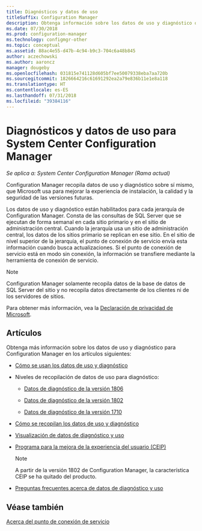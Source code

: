 ```yaml
---
title: Diagnósticos y datos de uso
titleSuffix: Configuration Manager
description: Obtenga información sobre los datos de uso y diagnóstico que System Center Configuration Manager recopila sobre sí mismo.
ms.date: 07/30/2018
ms.prod: configuration-manager
ms.technology: configmgr-other
ms.topic: conceptual
ms.assetid: 88ac4e55-d47b-4c94-b9c3-704c6a48b845
author: aczechowski
ms.author: aaroncz
manager: dougeby
ms.openlocfilehash: 031815e741128d605bf7ee50079338eba7aa720b
ms.sourcegitcommit: 1826664216c61691292ea2a79e836b11e1e8a118
ms.translationtype: HT
ms.contentlocale: es-ES
ms.lasthandoff: 07/31/2018
ms.locfileid: "39384116"
---
```

# <a name="diagnostics-and-usage-data-for-system-center-configuration-manager"></a>Diagnósticos y datos de uso para System Center Configuration Manager

*Se aplica a: System Center Configuration Manager (Rama actual)*

Configuration Manager recopila datos de uso y diagnóstico sobre sí mismo, que Microsoft usa para mejorar la experiencia de instalación, la calidad y la seguridad de las versiones futuras.  

 Los datos de uso y diagnóstico están habilitados para cada jerarquía de Configuration Manager. Consta de las consultas de SQL Server que se ejecutan de forma semanal en cada sitio primario y en el sitio de administración central. Cuando la jerarquía usa un sitio de administración central, los datos de los sitios primario se replican en ese sitio. En el sitio de nivel superior de la jerarquía, el punto de conexión de servicio envía esta información cuando busca actualizaciones. Si el punto de conexión de servicio está en modo sin conexión, la información se transfiere mediante la herramienta de conexión de servicio.  

> [!NOTE]  
>  Configuration Manager solamente recopila datos de la base de datos de SQL Server del sitio y no recopila datos directamente de los clientes ni de los servidores de sitios.  

 Para obtener más información, vea la [Declaración de privacidad de Microsoft](https://go.microsoft.com/fwlink/?LinkID=626527).  

## <a name="articles"></a>Artículos
 Obtenga más información sobre los datos de uso y diagnóstico para Configuration Manager en los artículos siguientes:  

-   [Cómo se usan los datos de uso y diagnóstico](../../../core/plan-design/diagnostics/how-diagnostics-and-usage-data-is-used.md)  

-   Niveles de recopilación de datos de uso para diagnóstico:
    - [Datos de diagnóstico de la versión 1806](/sccm/core/plan-design/diagnostics/levels-of-diagnostic-usage-data-collection-1806)  

    - [Datos de diagnóstico de la versión 1802](/sccm/core/plan-design/diagnostics/levels-of-diagnostic-usage-data-collection-1802)  

    - [Datos de diagnóstico de la versión 1710](/sccm/core/plan-design/diagnostics/levels-of-diagnostic-usage-data-collection-1710)  
    
-   [Cómo se recopilan los datos de uso y diagnóstico](../../../core/plan-design/diagnostics/how-diagnostics-and-usage-data-is-collected.md)  

-   [Visualización de datos de diagnóstico y uso](../../../core/plan-design/diagnostics/view-diagnostics-and-usage-data.md)  

-   [Programa para la mejora de la experiencia del usuario (CEIP)](../../../core/plan-design/diagnostics/customer-experience-improvement-program-ceip.md)  

     > [!Note]  
     > A partir de la versión 1802 de Configuration Manager, la característica CEIP se ha quitado del producto.  


-   [Preguntas frecuentes acerca de datos de diagnóstico y uso](../../../core/understand/frequently-asked-questions-about-diagnostics-and-usage-data.md)  



## <a name="see-also"></a>Véase también  
 [Acerca del punto de conexión de servicio](../../../core/servers/deploy/configure/about-the-service-connection-point.md)
